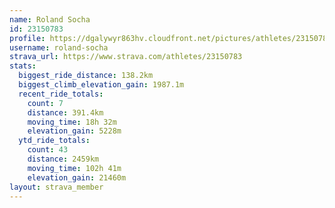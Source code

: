 ```yaml
---
name: Roland Socha
id: 23150783
profile: https://dgalywyr863hv.cloudfront.net/pictures/athletes/23150783/14745672/4/large.jpg
username: roland-socha
strava_url: https://www.strava.com/athletes/23150783
stats:
  biggest_ride_distance: 138.2km
  biggest_climb_elevation_gain: 1987.1m
  recent_ride_totals:
    count: 7
    distance: 391.4km
    moving_time: 18h 32m
    elevation_gain: 5228m
  ytd_ride_totals:
    count: 43
    distance: 2459km
    moving_time: 102h 41m
    elevation_gain: 21460m
layout: strava_member
--- 
```

